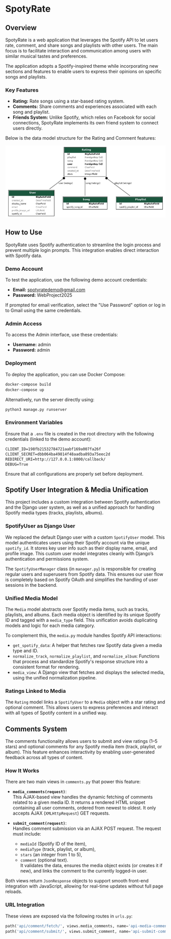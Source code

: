 # SpotyRate

## Overview

SpotyRate is a web application that leverages the Spotify API to let users rate, comment, and share songs and playlists with other users. The main focus is to facilitate interaction and communication among users with similar musical tastes and preferences.

The application adopts a Spotify-inspired theme while incorporating new sections and features to enable users to express their opinions on specific songs and playlists.

### Key Features

* **Rating:** Rate songs using a star-based rating system.
* **Comments:** Share comments and experiences associated with each song and playlist.
* **Friends System:** Unlike Spotify, which relies on Facebook for social connections, SpotyRate implements its own friend system to connect users directly.

Below is the data model structure for the Rating and Comment features:

![Data Model](img.png)

## How to Use

SpotyRate uses Spotify authentication to streamline the login process and prevent multiple login prompts. This integration enables direct interaction with Spotify data.

### Demo Account

To test the application, use the following demo account credentials:

* **Email:** [spotyratedemo@gmail.com](mailto:spotyratedemo@gmail.com)
* **Password:** WebProject2025

If prompted for email verification, select the "Use Password" option or log in to Gmail using the same credentials.

### Admin Access

To access the Admin interface, use these credentials:

* **Username:** admin
* **Password:** admin

### Deployment

To deploy the application, you can use Docker Compose:

```bash
docker-compose build
docker-compose up
```

Alternatively, run the server directly using:

```bash
python3 manage.py runserver
```

### Environment Variables

Ensure that a `.env` file is created in the root directory with the following credentials (linked to the demo account):

```
CLIENT_ID=198fb21532784721aabf169a007fa26f
CLIENT_SECRET=dbb064ba49814f48aadba893a75eec2d
REDIRECT_URI=http://127.0.0.1:8000/callback/
DEBUG=True
```

Ensure that all configurations are properly set before deployment.

## Spotify User Integration & Media Unification

This project includes a custom integration between Spotify authentication and the Django user system, as well as a unified approach for handling Spotify media types (tracks, playlists, albums).

### SpotifyUser as Django User

We replaced the default Django user with a custom `SpotifyUser` model. This model authenticates users using their Spotify account via the unique `spotify_id`. It stores key user info such as their display name, email, and profile image. This custom user model integrates cleanly with Django’s authentication and permissions system.

The `SpotifyUserManager` class (in `manager.py`) is responsible for creating regular users and superusers from Spotify data. This ensures our user flow is completely based on Spotify OAuth and simplifies the handling of user sessions in the backend.

### Unified Media Model

The `Media` model abstracts over Spotify media items, such as tracks, playlists, and albums. Each media object is identified by its unique Spotify ID and tagged with a `media_type` field. This unification avoids duplicating models and logic for each media category.

To complement this, the `media.py` module handles Spotify API interactions:
- `get_spotify_data`: A helper that fetches raw Spotify data given a media type and ID.
- `normalize_track`, `normalize_playlist`, and `normalize_album`: Functions that process and standardize Spotify's response structure into a consistent format for rendering.
- `media_view`: A Django view that fetches and displays the selected media, using the unified normalization pipeline.

### Ratings Linked to Media

The `Rating` model links a `SpotifyUser` to a `Media` object with a star rating and optional comment. This allows users to express preferences and interact with all types of Spotify content in a unified way.

## Comments System

The comments functionality allows users to submit and view ratings (1–5 stars) and optional comments for any Spotify media item (track, playlist, or album). This feature enhances interactivity by enabling user-generated feedback across all types of content.

### How It Works

There are two main views in `comments.py` that power this feature:

- **`media_comments(request)`**:  
  This AJAX-based view handles the dynamic fetching of comments related to a given media ID. It returns a rendered HTML snippet containing all user comments, ordered from newest to oldest. It only accepts AJAX (`XMLHttpRequest`) GET requests.

- **`submit_comment(request)`**:  
  Handles comment submission via an AJAX POST request. The request must include:
  - `mediaId` (Spotify ID of the item),
  - `mediaType` (track, playlist, or album),
  - `stars` (an integer from 1 to 5),
  - `comment` (optional text).  
  It validates the data, ensures the media object exists (or creates it if new), and links the comment to the currently logged-in user.

Both views return `JsonResponse` objects to support smooth front-end integration with JavaScript, allowing for real-time updates without full page reloads.

### URL Integration

These views are exposed via the following routes in `urls.py`:

```python
path('api/comment/fetch/', views.media_comments, name='api-media-comments'),
path('api/comment/submit/', views.submit_comment, name='api-submit-comments'),
